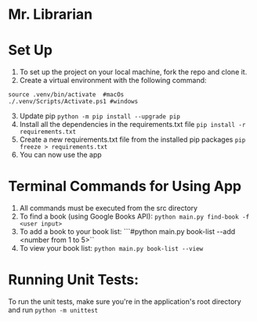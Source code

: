 # Mr. Librarian

# Set Up
1. To set up the project on your local machine, fork the repo and clone it.
2. Create a virtual environment with the following command:
```
source .venv/bin/activate  #macOs
./.venv/Scripts/Activate.ps1 #windows
```
3. Update pip `python -m pip install --upgrade pip`
4. Install all the dependencies in the requirements.txt file `pip install -r requirements.txt`
5. Create a new requirements.txt file from the installed pip packages `pip freeze > requirements.txt`
6. You can now use the app

# Terminal Commands for Using App
1. All commands must be executed from the src directory
2. To find a book (using Google Books API):
```python main.py find-book -f <user input>```
4. To add a book to your book list:
```#python main.py book-list --add <number from 1 to 5>``
6. To view your book list:
```python main.py book-list --view```

# Running Unit Tests:
To run the unit tests, make sure you're in the application's root directory and run `python -m unittest`
